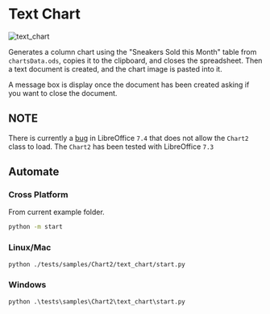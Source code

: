 # Text Chart

![text_chart](https://user-images.githubusercontent.com/4193389/198876133-15803e66-008c-4eeb-a2ae-28021a0e7245.png)

Generates a column chart using the "Sneakers Sold this Month" table from `chartsData.ods`, copies it to the clipboard, and closes the spreadsheet. Then a text document is created, and the chart image is pasted into it.

A message box is display once the document has been created asking if you want to close the document.

## NOTE

There is currently a [bug](https://bugs.documentfoundation.org/show_bug.cgi?id=151846) in LibreOffice `7.4` that does not allow the `Chart2` class to load.
The `Chart2` has been tested with LibreOffice `7.3`

## Automate

### Cross Platform

From current example folder.

```sh
python -m start
```

### Linux/Mac

```sh
python ./tests/samples/Chart2/text_chart/start.py
```

### Windows

```ps
python .\tests\samples\Chart2\text_chart\start.py
```
